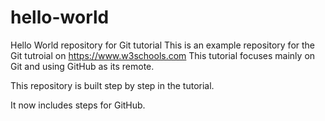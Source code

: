 # hello-world
Hello World repository for Git tutorial
This is an example repository for the Git tutroial on https://www.w3schools.com
This tutorial focuses mainly on Git and using GitHub as its remote.

This repository is built step by step in the tutorial.

It now includes steps for GitHub.

